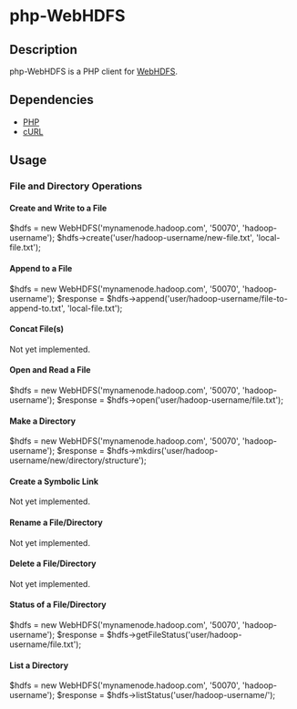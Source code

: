 # php-WebHDFS

## Description

php-WebHDFS is a PHP client for [WebHDFS](http://hadoop.apache.org/docs/r2.0.3-alpha/hadoop-project-dist/hadoop-hdfs/WebHDFS.html).


## Dependencies
* [PHP](http://php.net/)
* [cURL](http://curl.haxx.se/)


## Usage

### File and Directory Operations

#### Create and Write to a File
$hdfs = new WebHDFS('mynamenode.hadoop.com', '50070', 'hadoop-username');
$hdfs->create('user/hadoop-username/new-file.txt', 'local-file.txt');

#### Append to a File
$hdfs = new WebHDFS('mynamenode.hadoop.com', '50070', 'hadoop-username');
$response = $hdfs->append('user/hadoop-username/file-to-append-to.txt', 'local-file.txt');

#### Concat File(s)
Not yet implemented.

#### Open and Read a File
$hdfs = new WebHDFS('mynamenode.hadoop.com', '50070', 'hadoop-username');
$response = $hdfs->open('user/hadoop-username/file.txt');

#### Make a Directory
$hdfs = new WebHDFS('mynamenode.hadoop.com', '50070', 'hadoop-username');
$response = $hdfs->mkdirs('user/hadoop-username/new/directory/structure');

#### Create a Symbolic Link
Not yet implemented.

#### Rename a File/Directory
Not yet implemented.

#### Delete a File/Directory
Not yet implemented.

#### Status of a File/Directory
$hdfs = new WebHDFS('mynamenode.hadoop.com', '50070', 'hadoop-username');
$response = $hdfs->getFileStatus('user/hadoop-username/file.txt');

#### List a Directory
$hdfs = new WebHDFS('mynamenode.hadoop.com', '50070', 'hadoop-username');
$response = $hdfs->listStatus('user/hadoop-username/');
